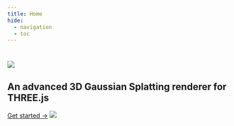 ```yaml
---
title: Home
hide:
  - navigation
  - toc
---
```


<div class="hero">
  <h1><img src="/assets/images/logo-hero.png"/></h1>
  <h2>An advanced 3D Gaussian Splatting renderer for THREE.js</h2>
  <a href="/getting-started/" class="md-button md-button--primary">Get started →</a>
  <img class="hero-image" src="/assets/images/hero-image.png"/>
</div>